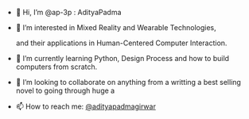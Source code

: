 - 👋 Hi, I’m @ap-3p : AdityaPadma
- 👀 I’m interested in Mixed Reality and Wearable Technologies,
 
     and their applications in Human-Centered Computer Interaction.
- 🌱 I’m currently learning Python, Design Process and how to build computers from scratch.
- 💞️ I’m looking to collaborate on anything from a writting a best selling novel to going through huge a
- 📫 How to reach me: [@adityapadmagirwar](https://www.instagram.com/adityapadmagirwar/)

<!---
ap-3p/ap-3p is a ✨ special ✨ repository because its `README.md` (this file) appears on your GitHub profile.
You can click the Preview link to take a look at your changes.
--->
